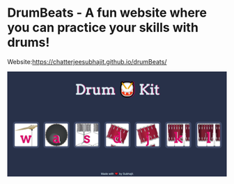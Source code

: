 # DrumBeats - A fun website where you can practice your skills with drums!
Website:https://chatterjeesubhajit.github.io/drumBeats/

![alt text](https://github.com/chatterjeesubhajit/drumBeats/blob/master/Screenshot.PNG)
